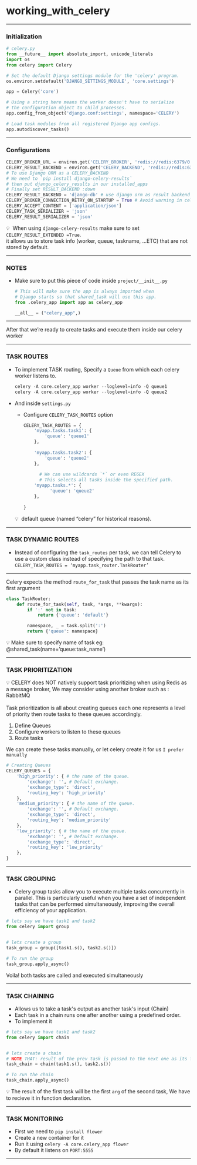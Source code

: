 # working_with_celery

--- 


### Initialization

```python
# celery.py
from __future__ import absolute_import, unicode_literals
import os
from celery import Celery

# Set the default Django settings module for the 'celery' program.
os.environ.setdefault('DJANGO_SETTINGS_MODULE', 'core.settings')

app = Celery('core')

# Using a string here means the worker doesn't have to serialize
# the configuration object to child processes.
app.config_from_object('django.conf:settings', namespace='CELERY')

# Load task modules from all registered Django app configs.
app.autodiscover_tasks()

```

---

### Configurations

```python
CELERY_BROKER_URL = environ.get('CELERY_BROKER', 'redis://redis:6379/0')
CELERY_RESULT_BACKEND = environ.get('CELERY_BACKEND', 'redis://redis:6379/0')
# To use Django ORM as a CELERY_BACKEND
# We need to `pip install django-celery-results`
# then put django_celery_results in our installed_apps 
# Finally set RESULT_BACKEND :down
CELERY_RESULT_BACKEND = 'django-db' # use django orm as result backend
CELERY_BROKER_CONNECTION_RETRY_ON_STARTUP = True # Avoid warning in celery logs
CELERY_ACCEPT_CONTENT = ['application/json']
CELERY_TASK_SERIALIZER = 'json'
CELERY_RESULT_SERIALIZER = 'json'
```

💡  When using `django-celery-results` make sure to set `CELERY_RESULT_EXTENDED =True`. <br />
it allows us to store task info (worker, queue, taskname, ...ETC) that are not stored by default.

---

### NOTES

- Make sure to put this piece of code inside `project/__init__.py`
    
    ```python
    # This will make sure the app is always imported when
    # Django starts so that shared_task will use this app.
    from .celery_app import app as celery_app
    
    __all__ = ("celery_app",)
    
    ```
    

---

After that we’re ready to create tasks and execute them inside our celery worker

---

### TASK ROUTES

- To implement TASK routing, Specify a `Queue` from which each celery worker listens to.
    
    ```python
    celery -A core.celery_app worker --loglevel=info -Q queue1
    celery -A core.celery_app worker --loglevel=info -Q queue2
    ```
    
- And inside `settings.py`
    - Configure `CELERY_TASK_ROUTES` option
        
        ```python
        CELERY_TASK_ROUTES = {
            'myapp.tasks.task1': {
                'queue': 'queue1'
            },
            
            'myapp.tasks.task2': {
                'queue': 'queue2'
            },
          
        	  # We can use wildcards `*` or even REGEX
        	  # This selects all tasks inside the specified path.
            'myapp.tasks.*': {
        	      'queue': 'queue2'
            },
            
        }
        
        ```
        
    
    <aside>
    💡  default queue (named “celery” for historical reasons).
    
    </aside>
    

---

### TASK DYNAMIC ROUTES

- Instead of configuring the `task_routes` per task, we can tell Celery to use a custom class instead of specifying the path to that task.
`CELERY_TASK_ROUTES = ‘myapp.task_router.TaskRouter’`

---

Celery expects the method `route_for_task` that passes the task name as its first argument

```python
class TaskRouter:
    def route_for_task(self, task, *args, **kwargs):
        if ':' not in task:
            return {'queue': 'default'}

        namespace, _ = task.split(':')
        return {'queue': namespace}

```

<aside>
💡 Make sure to specify name of task eg: @shared_task(name=’queue:task_name’)

</aside>

---

### TASK PRIORITIZATION

<aside>
💡 CELERY does NOT natively support task prioritizing when using Redis as a message broker,  We may consider using another broker such as : RabbitMQ

</aside> <br/>
Task prioritization is all about creating queues each one represents a level of priority then route tasks to these queues accordingly.

1. Define Queues
2. Configure workers to listen to these queues
3. Route tasks

We can create these tasks manually, or let celery create it for us `I prefer manually`

```python
# Creating Queues 
CELERY_QUEUES = {
    'high_priority': { # the name of the queue.
        'exchange': '', # Default exchange.
        'exchange_type': 'direct',
        'routing_key': 'high_priority'
    },    
    'medium_priority': { # the name of the queue.
        'exchange': '', # Default exchange.
        'exchange_type': 'direct',
        'routing_key': 'medium_priority'
    },
    'low_priority': { # the name of the queue.
        'exchange': '', # Default exchange.
        'exchange_type': 'direct',
        'routing_key': 'low_priority'
    },
}
```
---

### TASK GROUPING
- Celery group tasks allow you to execute multiple tasks concurrently in parallel. This is particularly useful when you have a set of independent tasks that can be performed simultaneously, improving the overall efficiency of your application.
```python
# lets say we have task1 and task2
from celery import group 


# lets create a group 
task_group = group([task1.s(), task2.s()])

# To run the group
task_group.apply_async()
```
Voila! both tasks are called and executed simultaneously

---

### TASK CHAINING
- Allows us to take a task's output as another task's input (Chain)
- Each task in a chain runs one after another using a predefined order.
- To implement it
```python
# lets say we have task1 and task2
from celery import chain 


# lets create a chain
# NOTE THAT: result of the prev task is passed to the next one as its first arg
task_chain = chain(task1.s(), task2.s())

# To run the chain
task_chain.apply_async()
```

💡 The result of the first task will be the first `arg` of the second task, We have to recieve it in function declaration.
<br />

---

### TASK MONITORING
- First we need to `pip install flower`
- Create a new container for it
- Run it using `celery -A core.celery_app flower`
- By default it listens on `PORT:5555`

---
